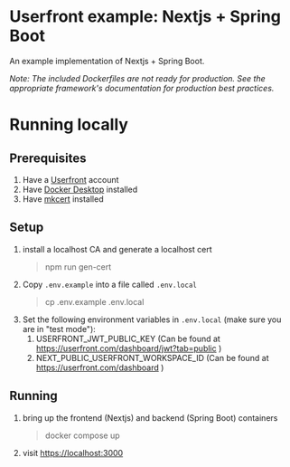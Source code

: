 # Userfront example: Nextjs + Spring Boot

An example implementation of Nextjs + Spring Boot.

_Note: The included Dockerfiles are not ready for production. See the appropriate framework's documentation for production best practices._

# Running locally

## Prerequisites

1. Have a [Userfront](https://userfront.com/dashboard) account
1. Have [Docker Desktop](https://www.docker.com/products/docker-desktop/) installed
1. Have [mkcert](https://github.com/FiloSottile/mkcert?tab=readme-ov-file#installation) installed

## Setup

1. install a localhost CA and generate a localhost cert
   > npm run gen-cert
1. Copy `.env.example` into a file called `.env.local`
   > cp .env.example .env.local
1. Set the following environment variables in `.env.local` (make sure you are in "test mode"):
    1. USERFRONT_JWT_PUBLIC_KEY (Can be found at https://userfront.com/dashboard/jwt?tab=public )
    1. NEXT_PUBLIC_USERFRONT_WORKSPACE_ID (Can be found at https://userfront.com/dashboard )

## Running

1. bring up the frontend (Nextjs) and backend (Spring Boot) containers
    > docker compose up
2. visit [https://localhost:3000](https://localhost:3000)
